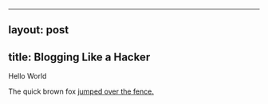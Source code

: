 

---
layout: post
---
title: Blogging Like a Hacker
---


Hello World


The quick brown fox [jumped over the fence.](https://drive.google.com/file/d/1_DCPg7KUyOmduXYCbQ6PA26Q8GI1zGPD/view?usp=share_link)
